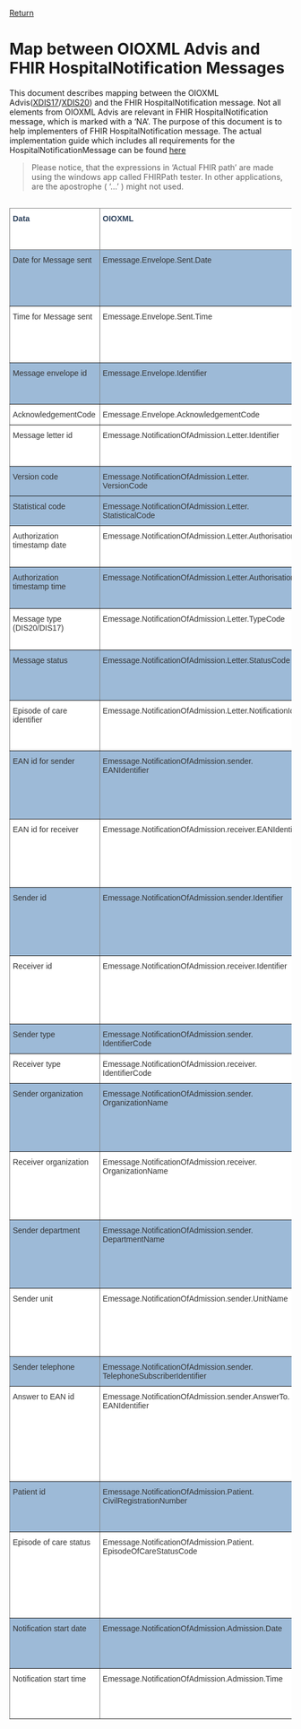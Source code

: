 [Return](../../index.md)
# Map between OIOXML Advis and FHIR HospitalNotification Messages 

This document describes mapping between the OIOXML Advis(<a href="https://svn.medcom.dk/svn/releases/Standarder/Det%20gode%20kommuneadvis/XDIS17/Dokumentation/" target="_blank">XDIS17</a>/<a href="https://svn.medcom.dk/svn/releases/Standarder/Det%20gode%20kommuneadvis/XDIS20/Dokumentation/" target="_blank">XDIS20</a>) and the FHIR HospitalNotification message. Not all elements from OIOXML Advis are relevant in FHIR HospitalNotification message, which is marked with a ‘NA’. The purpose of this document is to help implementers of FHIR HospitalNotification message. The actual implementation guide which includes all requirements for the HospitalNotificationMessage can be found <a href="https://medcomfhir.dk/ig/hospitalnotification/" target="_blank">here</a> 

> Please notice, that the expressions in ‘Actual FHIR path’ are made using the windows app called FHIRPath tester. In other applications, are the apostrophe ( ‘…’ ) might not used.

<style type="text/css">
.tg  {border-collapse:collapse;border-spacing:0;width:70%}
.tg td{border-color:black;border-style:solid;border-width:1px;font-family:Arial, sans-serif;font-size:14px;
  overflow:hidden;padding:10px 5px;word-break:normal;}
.tg th{border-color:black;border-style:solid;border-width:1px;font-family:Arial, sans-serif;font-size:14px;
  font-weight:normal;overflow:hidden;padding:10px 5px;word-break:normal;}
.tg .tg-o5v9{background-color:#ffffff;border-color:inherit;color:#333333;text-align:left;vertical-align:top}
.tg .tg-8j8v{background-color:#ffffff;border-color:inherit;color:#2c415c;text-align:left;vertical-align:top}
.tg .tg-uwa6{background-color:#9dbad7;border-color:inherit;color:#333333;text-align:left;vertical-align:top}
</style>
<div style="overflow-x:auto;">
<table class="tg" style="undefined;table-layout: fixed; width: 1795px">
<colgroup>
<col style="width: 165.88889px">
<col style="width: 328.88889px">
<col style="width: 705.88889px">
<col style="width: 100.88889px">
<col style="width: 493.88889px">
</colgroup>
<thead>
  <tr>
    <th class="tg-8j8v" rowspan="2"><span style="font-weight:bold">Data</span></th>
    <th class="tg-8j8v" rowspan="2"><span style="font-weight:bold">OIOXML</span></th>
    <th class="tg-8j8v"><span style="font-weight:bold">Pseudo FHIR path</span></th>
    <th class="tg-8j8v" rowspan="2"><span style="font-weight:bold">Must Support</span></th>
    <th class="tg-8j8v" rowspan="2"><span style="font-weight:bold">Comment</span></th>
  </tr>
  <tr>
    <th class="tg-8j8v"><span style="font-weight:bold">Actual FHIR path</span></th>
  </tr>
</thead>
<tbody>
  <tr>
    <td class="tg-uwa6" rowspan="2">Date for Message sent</td>
    <td class="tg-uwa6" rowspan="2">Emessage.Envelope.Sent.Date</td>
    <td class="tg-uwa6">MedComHospitalNotificationMessage.timestamp</td>
    <td class="tg-uwa6" rowspan="2">Yes</td>
    <td class="tg-uwa6" rowspan="2">All FHIR timestamps contain both date and time. This element holds information about when a bundle is created. The timestamp is equivalent to MedComHospitalNotificationMessage.MedcomMessagingProvenance. occurredDateTime</td>
  </tr>
  <tr>
    <td class="tg-uwa6">Bundle.timestamp</td>
  </tr>
  <tr>
    <td class="tg-o5v9" rowspan="2">Time for Message sent</td>
    <td class="tg-o5v9" rowspan="2">Emessage.Envelope.Sent.Time</td>
    <td class="tg-o5v9">MedComHospitalNotificationMessage.timestamp</td>
    <td class="tg-o5v9" rowspan="2">Yes</td>
    <td class="tg-o5v9" rowspan="2">All FHIR timestamps contain both date and time. This element holds information about when a bundle is created. The timestamp is equivalent to MedComHospitalNotificationMessage.MedcomMessagingProvenance. occurredDateTime</td>
  </tr>
  <tr>
    <td class="tg-o5v9">Bundle.timestamp</td>
  </tr>
  <tr>
    <td class="tg-uwa6" rowspan="2">Message envelope id</td>
    <td class="tg-uwa6" rowspan="2">Emessage.Envelope.Identifier</td>
    <td class="tg-uwa6">MedComHospitalNotificationMessage.id</td>
    <td class="tg-uwa6" rowspan="2">Yes</td>
    <td class="tg-uwa6" rowspan="2">A unique identifier for a bundle. The MedComHospitalNotificationMessage.id must be updated with a new value each time a new message is sent, or a message is resent.</td>
  </tr>
  <tr>
    <td class="tg-uwa6">Bundle.id</td>
  </tr>
  <tr>
    <td class="tg-o5v9">AcknowledgementCode</td>
    <td class="tg-o5v9">Emessage.Envelope.AcknowledgementCode</td>
    <td class="tg-o5v9">NA</td>
    <td class="tg-o5v9"></td>
    <td class="tg-o5v9">Not relevant, as all FHIR messages shall be acknowledged.</td>
  </tr>
  <tr>
    <td class="tg-o5v9" rowspan="2">Message letter id</td>
    <td class="tg-o5v9" rowspan="2">Emessage.NotificationOfAdmission.Letter.Identifier</td>
    <td class="tg-o5v9">MedComHospitalNotificationMessage.MedComHospitalNotificationMessageHeader.id</td>
    <td class="tg-o5v9" rowspan="2">Yes</td>
    <td class="tg-o5v9" rowspan="2">A unique identifier for each message. This identifier should be globally unique.</td>
  </tr>
  <tr>
    <td class="tg-o5v9">Bundle.entry.resource.ofType('MessageHeader').id</td>
  </tr>
  <tr>
    <td class="tg-uwa6">Version code</td>
    <td class="tg-uwa6">Emessage.NotificationOfAdmission.Letter.<br>VersionCode</td>
    <td class="tg-uwa6">NA</td>
    <td class="tg-uwa6"></td>
    <td class="tg-uwa6">The version of a FHIR message can be found in the respective Implementation Guide, but is not included when exchanging a message.</td>
  </tr>
  <tr>
    <td class="tg-uwa6">Statistical code</td>
    <td class="tg-uwa6">Emessage.NotificationOfAdmission.Letter.<br>StatisticalCode</td>
    <td class="tg-uwa6">NA</td>
    <td class="tg-uwa6"></td>
    <td class="tg-uwa6">Only VANSEnvelope contains a statistical code.</td>
  </tr>
  <tr>
    <td class="tg-o5v9" rowspan="2">Authorization timestamp date</td>
    <td class="tg-o5v9" rowspan="2">Emessage.NotificationOfAdmission.Letter.Authorisation.Date</td>
    <td class="tg-o5v9">MedComHospitalNotificationMessage. medcomHospitalNotificationEncounter.period.start</td>
    <td class="tg-o5v9" rowspan="2">Yes</td>
    <td class="tg-o5v9" rowspan="2">This timestamp includes a date and time. It represents the date and time for when the encounter starts.</td>
  </tr>
  <tr>
    <td class="tg-o5v9">Bundle.entry.resource.ofType('Encounter').period.start</td>
  </tr>
  <tr>
    <td class="tg-uwa6" rowspan="2">Authorization timestamp time</td>
    <td class="tg-uwa6" rowspan="2">Emessage.NotificationOfAdmission.Letter.Authorisation.Time</td>
    <td class="tg-uwa6">MedComHospitalNotificationMessage. medcomHospitalNotificationEncounter.period.start</td>
    <td class="tg-uwa6" rowspan="2">Yes</td>
    <td class="tg-uwa6" rowspan="2">This timestamp includes a date and time. It represents the date and time for when the encounter starts.</td>
  </tr>
  <tr>
    <td class="tg-uwa6">Bundle.entry.resource.ofType('Encounter').period.start</td>
  </tr>
  <tr>
    <td class="tg-o5v9" rowspan="2">Message type (DIS20/DIS17)</td>
    <td class="tg-o5v9" rowspan="2">Emessage.NotificationOfAdmission.Letter.TypeCode</td>
    <td class="tg-o5v9">MedComHospitalNotificationMessage.medcomHospitalNotificationMessageHeader.event[x].eventcoding.code</td>
    <td class="tg-o5v9" rowspan="2">Yes</td>
    <td class="tg-o5v9" rowspan="2">The type of message. For HospitalNotification the code shall be "hospital-notification-message"</td>
  </tr>
  <tr>
    <td class="tg-o5v9">Bundle.entry.resource.ofType('MessageHeader').event.code</td>
  </tr>
  <tr>
    <td class="tg-uwa6" rowspan="2">Message status</td>
    <td class="tg-uwa6" rowspan="2">Emessage.NotificationOfAdmission.Letter.StatusCode</td>
    <td class="tg-uwa6">MedcomHospitalNotificationMessage.MedcomMessagingProvenance.activity.coding.code</td>
    <td class="tg-uwa6" rowspan="2">Yes</td>
    <td class="tg-uwa6" rowspan="2">The element that describes the status of the HospitalNotification eg. admit-inpatient.</td>
  </tr>
  <tr>
    <td class="tg-uwa6">Bundle.entry.where(resource.ofType('Provenance').target.reference.replace('MessageHeader/','') = %resource.entry.resource.ofType('MessageHeader' ).id).resource.ofType('Provenance').activity.coding.code</td>
  </tr>
  <tr>
    <td class="tg-o5v9" rowspan="2">Episode of care identifier</td>
    <td class="tg-o5v9" rowspan="2">Emessage.NotificationOfAdmission.Letter.NotificationIdentifier</td>
    <td class="tg-o5v9">MedComHospitalNotificationMessage.MedComHospitalNotificationMessageHeader.<br>MedComHospitalNotificationEncounter.episodeOfCare.identifier.value</td>
    <td class="tg-o5v9" rowspan="2">No</td>
    <td class="tg-o5v9" rowspan="2">A unique identifier for the episode of care.</td>
  </tr>
  <tr>
    <td class="tg-o5v9">Bundle.entry.resource.ofType('Encounter').episodeOfCare.identifier.value</td>
  </tr>
  <tr>
    <td class="tg-uwa6" rowspan="2">EAN id for sender</td>
    <td class="tg-uwa6" rowspan="2">Emessage.NotificationOfAdmission.sender.<br>EANIdentifier</td>
    <td class="tg-uwa6">MedComHospitalNotificationMessage.MedComHospitalNotificationMessageHeader.sender.MedComMessaging<br>Organization.identifier.eanIdentifier</td>
    <td class="tg-uwa6" rowspan="2">Yes</td>
    <td class="tg-uwa6" rowspan="2">The EAN identifier for a sending organisation.</td>
  </tr>
  <tr>
    <td class="tg-uwa6">Bundle.entry.where(resource.ofType('Organization').id.replace('string', 'id') = %resource.entry.resource.ofType('MessageHeader').sender.reference.replace('Organization/','')).<br>resource.ofType('Organization').identifier.where(system = 'urn:oid:1.3.88').value</td>
  </tr>
  <tr>
    <td class="tg-o5v9" rowspan="2">EAN id for receiver</td>
    <td class="tg-o5v9" rowspan="2">Emessage.NotificationOfAdmission.receiver.EANIdentifier</td>
    <td class="tg-o5v9">MedComHospitalNotificationMessage.MedComHospitalNotificationMessageHeader.destination.primary.receiver.<br>MedComMessagingOrganization.identifier.eanIdentifier</td>
    <td class="tg-o5v9" rowspan="2">Yes</td>
    <td class="tg-o5v9" rowspan="2">The EAN identifier for a receiving organisation.</td>
  </tr>
  <tr>
    <td class="tg-o5v9">Bundle.entry.where(resource.ofType('Organization').id.replace('string', 'id') = %resource.entry.resource.ofType('MessageHeader').destination.receiver.reference.replace('Organization/','')).<br>resource.ofType('Organization').identifier.where(system = 'urn:oid:1.3.88').value</td>
  </tr>
  <tr>
    <td class="tg-uwa6" rowspan="2">Sender id</td>
    <td class="tg-uwa6" rowspan="2">Emessage.NotificationOfAdmission.sender.Identifier</td>
    <td class="tg-uwa6">MedComHospitalNotificationMessage.MedComHospitalNotificationMessageHeader.sender.<br>MedcomMessagingOrganization.identifier</td>
    <td class="tg-uwa6" rowspan="2">Yes</td>
    <td class="tg-uwa6" rowspan="2">The identifier that describes the sender of the HospitalNotification message. Both a SOR- and EAN-identifier must be sent.</td>
  </tr>
  <tr>
    <td class="tg-uwa6">Bundle.entry.where(resource.ofType('Organization').id.replace('string', 'id') = %resource.entry.resource.ofType('MessageHeader').sender.reference.replace('Organization/','')).<br>resource.ofType('Organization').identifier</td>
  </tr>
  <tr>
    <td class="tg-o5v9" rowspan="2">Receiver id</td>
    <td class="tg-o5v9" rowspan="2">Emessage.NotificationOfAdmission.receiver.Identifier</td>
    <td class="tg-o5v9">MedComHospitalNotificationMessage.MedComHospitalNotificationMessageHeader.destination.primary.receiver.<br>MedcomMessagingOrganization.identifier</td>
    <td class="tg-o5v9" rowspan="2">Yes</td>
    <td class="tg-o5v9" rowspan="2">The identifier that describes the receiver of the HospitalNotification message. Both a SOR- and EAN-identifier must be sent.  </td>
  </tr>
  <tr>
    <td class="tg-o5v9">Bundle.entry.where(resource.ofType('Organization').id.replace('string', 'id') = %resource.entry.resource.ofType('MessageHeader').destination.receiver.reference.replace('Organization/','')).<br>resource.ofType('Organization').identifier</td>
  </tr>
  <tr>
    <td class="tg-uwa6">Sender type</td>
    <td class="tg-uwa6">Emessage.NotificationOfAdmission.sender.<br>IdentifierCode</td>
    <td class="tg-uwa6">NA</td>
    <td class="tg-uwa6"></td>
    <td class="tg-uwa6">The type of the organisation is given in the SOR identifier. See sender id.</td>
  </tr>
  <tr>
    <td class="tg-o5v9">Receiver type</td>
    <td class="tg-o5v9">Emessage.NotificationOfAdmission.receiver.<br>IdentifierCode</td>
    <td class="tg-o5v9">NA</td>
    <td class="tg-o5v9"></td>
    <td class="tg-o5v9">The type of the organisation is given in the SOR identifier. See receiver id.  </td>
  </tr>
  <tr>
    <td class="tg-uwa6" rowspan="2">Sender organization</td>
    <td class="tg-uwa6" rowspan="2">Emessage.NotificationOfAdmission.sender.<br>OrganizationName</td>
    <td class="tg-uwa6">MedComHospitalNotificationMessage.MedComHospitalNotificationMessageHeader.sender.<br>medcomMessagingOrganization.name</td>
    <td class="tg-uwa6" rowspan="2">Yes</td>
    <td class="tg-uwa6" rowspan="2">This information is depending on the SOR identifier and shall only be included, if the OrganizationName is given in the SOR identifier.</td>
  </tr>
  <tr>
    <td class="tg-uwa6">Bundle.entry.where(resource.ofType('Organization').id.replace('string', 'id') = %resource.entry.resource.ofType('MessageHeader').sender.<br>reference.replace('Organization/','')).resource.ofType('Organization').name</td>
  </tr>
  <tr>
    <td class="tg-o5v9" rowspan="2">Receiver organization</td>
    <td class="tg-o5v9" rowspan="2">Emessage.NotificationOfAdmission.receiver.<br>OrganizationName</td>
    <td class="tg-o5v9">MedComHospitalNotificationMessage.MedComHospitalNotificationMessageHeader.destination.primary.<br>receiver.medcomMessagingOrganization.name</td>
    <td class="tg-o5v9" rowspan="2">Yes</td>
    <td class="tg-o5v9" rowspan="2">This information is depending on the SOR identifier and shall only be included, if the OrganizationName is given in the SOR identifier.  </td>
  </tr>
  <tr>
    <td class="tg-o5v9">Bundle.entry.where(resource.ofType('Organization').id.replace('string', 'id') = %resource.entry.resource.ofType('MessageHeader').destination.receiver.reference.replace('Organization/','')).<br>resource.ofType('Organization').name</td>
  </tr>
  <tr>
    <td class="tg-uwa6" rowspan="2">Sender department</td>
    <td class="tg-uwa6" rowspan="2">Emessage.NotificationOfAdmission.sender.<br>DepartmentName</td>
    <td class="tg-uwa6">MedComHospitalNotificationMessage.MedComHospitalNotificationMessageHeader.sender.<br>medcomMessagingOrganization.name</td>
    <td class="tg-uwa6" rowspan="2">Yes</td>
    <td class="tg-uwa6" rowspan="2">This information is depending on the SOR identifier and shall only be included, if the DepartmentName is given in the SOR identifier.</td>
  </tr>
  <tr>
    <td class="tg-uwa6">Bundle.entry.where(resource.ofType('Organization').id.replace('string', 'id') = %resource.entry.resource.ofType('MessageHeader').sender.reference.replace('Organization/','')).<br>resource.ofType('Organization').name</td>
  </tr>
  <tr>
    <td class="tg-o5v9" rowspan="2">Sender unit</td>
    <td class="tg-o5v9" rowspan="2">Emessage.NotificationOfAdmission.sender.UnitName</td>
    <td class="tg-o5v9">MedComHospitalNotificationMessage.MedComHospitalNotificationMessageHeader.sender.<br>medcomMessagingOrganization.name</td>
    <td class="tg-o5v9" rowspan="2">Yes</td>
    <td class="tg-o5v9" rowspan="2">This information is depending on the SOR identifier and shall only be included, if the UnitName is given in the SOR identifier.  </td>
  </tr>
  <tr>
    <td class="tg-o5v9">Bundle.entry.where(resource.ofType('Organization').id.replace('string', 'id') = %resource.entry.resource.ofType('MessageHeader').sender.reference.replace('Organization/','')).<br>resource.ofType('Organization').name</td>
  </tr>
  <tr>
    <td class="tg-uwa6">Sender telephone</td>
    <td class="tg-uwa6">Emessage.NotificationOfAdmission.sender.<br>TelephoneSubscriberIdentifier</td>
    <td class="tg-uwa6">NA</td>
    <td class="tg-uwa6"></td>
    <td class="tg-uwa6">Organisation contactinformation is described by the SOR identifier.</td>
  </tr>
  <tr>
    <td class="tg-o5v9" rowspan="2">Answer to EAN id</td>
    <td class="tg-o5v9" rowspan="2">Emessage.NotificationOfAdmission.sender.AnswerTo.<br>EANIdentifier</td>
    <td class="tg-o5v9">MedComHospitalNotificationMessage.MedComHospitalNotificationMessageHeader.<br>MedComHospitalNotificationReportOfAdmissionRecipientExtension.MedComMessagingOrganization.identifier:<br>eanIdentifier</td>
    <td class="tg-o5v9" rowspan="2">Yes</td>
    <td class="tg-o5v9" rowspan="2">Contains EANidentifier for the recipient of the report of admission.</td>
  </tr>
  <tr>
    <td class="tg-o5v9">Bundle.entry.where(resource.ofType('Organization').id.replace('string', 'id') = %resource.entry.resource.ofType('MessageHeader').extension.where(url = 'http://medcomfhir.dk/fhir/core/1.0/StructureDefinition/medcom-messaging-reportOfAdmissionRecipientExtension').value.reference.replace('Organization/','')).resource.ofType<br>('Organization').identifier.where(system = 'urn:oid:1.3.88').value</td>
  </tr>
  <tr>
    <td class="tg-uwa6" rowspan="2">Patient id</td>
    <td class="tg-uwa6" rowspan="2">Emessage.NotificationOfAdmission.Patient.<br>CivilRegistrationNumber</td>
    <td class="tg-uwa6">MedComHospitalNotificationMessage.MedComHospitalNotificationMessageHeader.<br>MedComHospitalNotificationEncounter.MedComCorePatient.identifier.cpr</td>
    <td class="tg-uwa6" rowspan="2">Yes</td>
    <td class="tg-uwa6" rowspan="2">Information about the patient cpr-identifier.</td>
  </tr>
  <tr>
    <td class="tg-uwa6">Bundle.entry.resource.ofType('Patient').identifier.where(system = 'urn:oid:1.2.208.176.1.2').value</td>
  </tr>
  <tr>
    <td class="tg-o5v9" rowspan="2">Episode of care status</td>
    <td class="tg-o5v9" rowspan="2">Emessage.NotificationOfAdmission.Patient.<br>EpisodeOfCareStatusCode</td>
    <td class="tg-o5v9">MedComHospitalNotificationMessage.MedComHospitalNotificationMessageHeader.<br>MedComMessagingProvenance.activity.coding.code MedComHospitalNotificationMessage.<br>MedComHospitalNotificationMessageHeader.MedComHospitalNotificationEncounter.<br>MedComCorePatient.deceased</td>
    <td class="tg-o5v9" rowspan="2">Yes (all)</td>
    <td class="tg-o5v9" rowspan="2">The HospitalNotification message episodeofcare status is more complexed than the OIOXML message, please refer to the implementation guide for more information.</td>
  </tr>
  <tr>
    <td class="tg-o5v9">Bundle.entry.where(resource.ofType('Provenance').target.reference.replace('MessageHeader/','') = %resource.entry.resource.ofType('MessageHeader').id).resource.ofType('Provenance').activity.coding.<br>codeBundle.entry.resource.ofType('Patient').deceased</td>
  </tr>
  <tr>
    <td class="tg-uwa6" rowspan="2">Notification start date</td>
    <td class="tg-uwa6" rowspan="2">Emessage.NotificationOfAdmission.Admission.Date</td>
    <td class="tg-uwa6">MedComHospitalNotificationMessage.MedComHospitalNotificationMessageHeader.<br>MedComHospitalNotificationEncounter.period.start</td>
    <td class="tg-uwa6" rowspan="2">Yes</td>
    <td class="tg-uwa6" rowspan="2">The start of the admission. Date and time are included in the same element.</td>
  </tr>
  <tr>
    <td class="tg-uwa6">Bundle.entry.resource.ofType('Encounter').period.start</td>
  </tr>
  <tr>
    <td class="tg-o5v9" rowspan="2">Notification start time</td>
    <td class="tg-o5v9" rowspan="2">Emessage.NotificationOfAdmission.Admission.Time</td>
    <td class="tg-o5v9">MedComHospitalNotificationMessage.MedComHospitalNotificationMessageHeader.<br>MedComHospitalNotificationEncounter.period.start</td>
    <td class="tg-o5v9" rowspan="2">Yes</td>
    <td class="tg-o5v9" rowspan="2">The start of the admission. Date and time are included in the same element.</td>
  </tr>
  <tr>
    <td class="tg-o5v9">Bundle.entry.resource.ofType('Encounter').period.start</td>
  </tr>
</tbody>
</table>
</div>

<!-- # Release Notes 
[The latest changes of this page](../documents/ReleaseNoteOIO.md) can be found here. -->